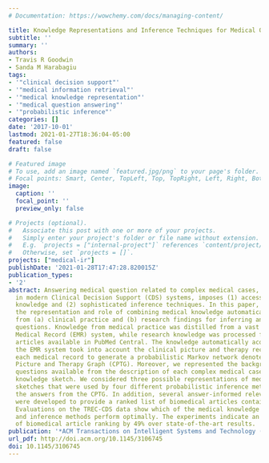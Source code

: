 ```yaml
---
# Documentation: https://wowchemy.com/docs/managing-content/

title: Knowledge Representations and Inference Techniques for Medical Question Answering
subtitle: ''
summary: ''
authors:
- Travis R Goodwin
- Sanda M Harabagiu
tags:
- '"clinical decision support"'
- '"medical information retrieval"'
- '"medical knowledge representation"'
- '"medical question answering"'
- '"probabilistic inference"'
categories: []
date: '2017-10-01'
lastmod: 2021-01-27T18:36:04-05:00
featured: false
draft: false

# Featured image
# To use, add an image named `featured.jpg/png` to your page's folder.
# Focal points: Smart, Center, TopLeft, Top, TopRight, Left, Right, BottomLeft, Bottom, BottomRight.
image:
  caption: ''
  focal_point: ''
  preview_only: false

# Projects (optional).
#   Associate this post with one or more of your projects.
#   Simply enter your project's folder or file name without extension.
#   E.g. `projects = ["internal-project"]` references `content/project/deep-learning/index.md`.
#   Otherwise, set `projects = []`.
projects: ["medical-ir"]
publishDate: '2021-01-28T17:47:28.820015Z'
publication_types:
- '2'
abstract: Answering medical question related to complex medical cases, as required
  in modern Clinical Decision Support (CDS) systems, imposes (1) access to vast medical
  knowledge and (2) sophisticated inference techniques. In this paper, we examine
  the representation and role of combining medical knowledge automatically derived
  from (a) clinical practice and (b) research findings for inferring answers to medical
  questions. Knowledge from medical practice was distilled from a vast Electronic
  Medical Record (EMR) system, while research knowledge was processed from biomedical
  articles available in PubMed Central. The knowledge automatically acquired from
  the EMR system took into account the clinical picture and therapy recognized from
  each medical record to generate a probabilistic Markov network denoted as a Clinical
  Picture and Therapy Graph (CPTG). Moreover, we represented the background of medical
  questions available from the description of each complex medical case as a medical
  knowledge sketch. We considered three possible representations of medical knowledge
  sketches that were used by four different probabilistic inference methods to pinpoint
  the answers from the CPTG. In addition, several answer-informed relevance models
  were developed to provide a ranked list of biomedical articles containing the answers.
  Evaluations on the TREC-CDS data show which of the medical knowledge representations
  and inference methods perform optimally. The experiments indicate an improvement
  of biomedical article ranking by 49% over state-of-the-art results.
publication: '*ACM Transactions on Intelligent Systems and Technology (TIST)*'
url_pdf: http://doi.acm.org/10.1145/3106745
doi: 10.1145/3106745
---
```

